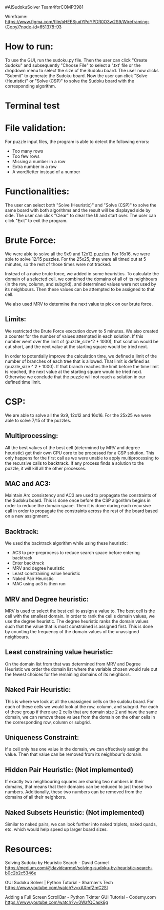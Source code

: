 #AISudokuSolver
Team4forCOMP3981

Wireframe:
https://www.figma.com/file/oHEESjudYPdYPDR0O3w2S9/Wireframing-(Copy)?node-id=651378-93


# How to run:
To use the GUI, run the sudoku.py file.
Then the user can click "Create Sudoku" and subsequently "Choose File" to select a '.txt' file or the dropdown menu to
select the size of the Sudoku board.
The user now clicks "Submit" to generate the Sudoku board.
Now the user can click "Solve (Heuristic)" or "Solve (CSP)" to solve the Sudoku board with the corresponding algorithm.

# Terminal test


# File validation:
For puzzle input files, the program is able to detect the following errors:
* Too many rows
* Too few rows
* Missing a number in a row
* Extra number in a row
* A word/letter instead of a number

# Functionalities:
The user can select both "Solve (Heuristic)" and "Solve (CSP)" to solve the same board with both algorithms and the 
result will be displayed side by side.
The user can click "Clear" to clear the UI and start over.
The user can click "Exit" to exit the program.

# Brute Force:
We were able to solve all the 9x9 and 12x12 puzzles. For 16x16, we were able to solve 12/15 puzzles. 
For the 25x25, they were all timed out at 5 minutes, so the rest of those times were not tracked. 

Instead of a naive brute force, we added in some heuristics. To calculate the domain of a selected cell, we combined the
domains of all of its neighbours (in the row, column, and subgrid), and determined values were not used by its 
neighbours. Then these values can be attempted to be assigned to that cell.

We also used MRV to determine the next value to pick on our brute force.

## Limits:
We restricted the Brute Force execution down to 5 minutes. 
We also created a counter for the number of values attempted in each solution. If this number went over the limit of
(puzzle_size^2 * 1000), that solution would be cut short, and the next value at the starting square would be tried next.

In order to potentially improve the calculation time, we defined a limit of the number of branches of each tree that is 
allowed. That limit is defined as (puzzle_size ^ 2 * 1000). 
If that branch reaches the limit before the time limit is reached, the next value at the starting square would be 
tried next. Otherwise we conclude that the puzzle will not reach a solution in our defined time limit.

# CSP: 
We are able to solve all the 9x9, 12x12 and 16x16. For the 25x25 we were able to solve 7/15 of the puzzles.

## Multiprocessing:
All the best values of the best cell (determined by  MRV and degree heuristic) get their own CPU core to be processed
for a CSP solution. This only happens for the first call as we were unable to apply multiprocessing to the recursive
calls to backtrack. If any process finds a solution to the puzzle, it will kill all the other processes.

## MAC and AC3:
Maintain Arc consistency and AC3 are used to propagate the constraints of the Sudoku board. This is done once before 
the CSP algorithm begins in order to reduce the domain space. Then it is done during each recursive call in order to 
propagate the constraints across the rest of the board based on a new assignment.

## Backtrack:
We used the backtrack algorithm while using these heuristic:
* AC3 to pre-preprocess to reduce search space before entering backtrack
* Enter backtrack
* MRV and degree heuristic
* Least constraining value heuristic
* Naked Pair Heuristic
* MAC using ac3 is then run

## MRV and Degree heuristic:
MRV is used to select the best cell to assign a value to. The best cell is the cell with the smallest domain.
In order to rank the cell's domain values, we use the degree heuristic. The degree heuristic ranks the domain values
such that the value that is most constrained is assigned first. This is done by counting the frequency of the domain 
values of the unassigned neighbours.

## Least constraining value heuristic:
On the domain list from that was determined from MRV and Degree Heuristic we order the domain list where the variable
chosen would rule out the fewest choices for the remaining domains of its neighbors.

## Naked Pair Heuristic:
This is where we look at all the unassigned cells on the sudoku board.
For each of these cells we would look at the row, column, and subgrid. For each of these group if there are
2 cells that are domain size 2 and have the same domain, we can remove these values from the domain on the other cells
in the corresponding row, column or subgrid.

## Uniqueness Constraint:
If a cell only has one value in the domain, we can effectively assign the value. Then that value can be removed from
its neighbour's domain.

## Hidden Pair Heuristic: (Not implemented)
If exactly two neighbouring squares are sharing two numbers in their domains, that means that their domains can be 
reduced to just those two numbers. Additionally, these two numbers can be removed from the domains of all their 
neighbors.

## Naked Subsets Heuristic: (Not implemented)
Similar to naked pairs, we can look further into naked triplets, naked quads, etc. which would help speed up larger 
board sizes.

# Resources:
Solving Sudoku by Heuristic Search - David Carmel
https://medium.com/@davidcarmel/solving-sudoku-by-heuristic-search-b0c2b2c5346e

GUI Sudoku Solver | Python Tutorial - Sharnav's Tech
https://www.youtube.com/watch?v=xAXmfZmC2SI

Adding a Full Screen ScrollBar - Python Tkinter GUI Tutorial - Codemy.com
https://www.youtube.com/watch?v=0WafQCaok6g